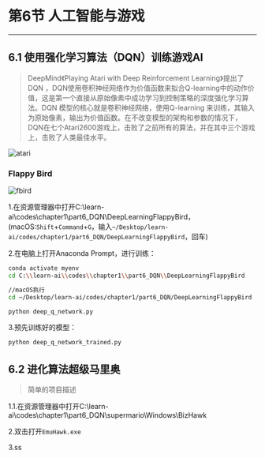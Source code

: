 # 第6节 人工智能与游戏

---

## 6.1 使用强化学习算法（DQN）训练游戏AI

>DeepMind《Playing Atari with Deep Reinforcement Learning》提出了DQN ，DQN使用卷积神经网络作为价值函数来拟合Q-learning中的动作价值，这是第一个直接从原始像素中成功学习到控制策略的深度强化学习算法。DQN 模型的核心就是卷积神经网络，使用Q-learning 来训练，其输入为原始像素，输出为价值函数。在不改变模型的架构和参数的情况下，DQN在七个Atari2600游戏上，击败了之前所有的算法，并在其中三个游戏上，击败了人类最佳水平。

![atari](https://md.hass.live/640.webp)

### Flappy Bird

![fbird](https://md.hass.live/%E5%BE%AE%E4%BF%A1%E6%88%AA%E5%9B%BE_20190821174302.png)

1.在资源管理器中打开C:\\learn-ai\\codes\\chapter1\\part6_DQN\\DeepLearningFlappyBird，(macOS:`Shift`+`Command`+`G`，输入`~/Desktop/learn-ai/codes/chapter1/part6_DQN/DeepLearningFlappyBird`，回车)

2.在电脑上打开Anaconda Prompt，进行训练：

```bash
conda activate myenv
cd C:\\learn-ai\\codes\\chapter1\\part6_DQN\\DeepLearningFlappyBird

//macOS执行
cd ~/Desktop/learn-ai/codes/chapter1/part6_DQN/DeepLearningFlappyBird

python deep_q_network.py
```

3.预先训练好的模型：

```bash
python deep_q_network_trained.py
```

## 6.2 进化算法超级马里奥

>简单的项目描述

1.1.在资源管理器中打开C:\\learn-ai\\codes\\chapter1\\part6_DQN\\supermario\\Windows\\BizHawk

2.双击打开`EmuHawk.exe`

3.ss
